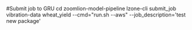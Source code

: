 #Submit job to GRU
cd zoomlion-model-pipeline 
lzone-cli submit_job vibration-data wheat_yield --cmd="run.sh --aws" --job_description='test new package'